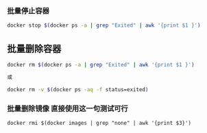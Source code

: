 ### 批量停止容器

```bash
docker stop $(docker ps -a | grep "Exited" | awk '{print $1 }')
```

## 批量删除容器

```bash
docker rm $(docker ps -a | grep "Exited" | awk '{print $1 }') 

或

docker rm -v $(docker ps -aq -f status=exited)
```

### 批量删除镜像 直接使用这一句测试可行

```shell
docker rmi $(docker images | grep "none" | awk '{print $3}')
```

